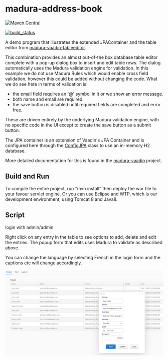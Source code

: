 madura-address-book
==

[![Maven Central](https://maven-badges.herokuapp.com/maven-central/nz.co.senanque/madura-vaadin-support/badge.svg)](http://mvnrepository.com/artifact/nz.co.senanque/madura-vaadin-support)

[![build_status](https://travis-ci.org/RogerParkinson/madura-vaadin-support.svg?branch=master)](https://travis-ci.org/RogerParkinson/madura-vaadin-support)

A demo program that illustrates the extended JPAContainer and the table editor from [madura-vaadin-tableeditor](../madura-vaadin-tableeditor/README.md).

This combination provides an almost out-of-the box database table editor complete with a pop-up dialog box to insert and edit table rows. The dialog automatically uses the Madura validation engine for validation. In this example we do not use Madura Rules which would enable cross field validation, however this could be added without changing the code. What we do see here in terms of validation is:

 * the email field requires an '@' symbol in it or we show an error message.
 * both name and email are required.
 * the save button is disabled until required fields are completed and error free.

These are driven entirely by the underlying Madura validation engine, with no specific code in the UI except to create the save button as a submit button.

The JPA container is an extension of Vaadin's JPA Container and is configured here through the [ConfigJPA](src/main/java/nz/co/senanque/addressbook/jpa/ConfigJPA.java) class to use an in-memory H2 database.

More detailed documentation for this is found in the [madura-vaadin](../madura-vaadin/README.md) project.

Build and Run
--
To compile the entire project, run "mvn install" then deploy the war file to your favour servlet engine. Or you can use Eclipse and WTP, which is our development environment, using Tomcat 8 and Java8.

Script
--
login with admin/admin

Right click on any entry in the table to see options to add, delete and edit the entries.
The popup form that edits uses Madura to validate as described above.

You can change the language by selecting French in the login form and the captions etc will change accordingly.

![Address Book with Popup Editor](../madura-vaadin/docs/images/Table.png)